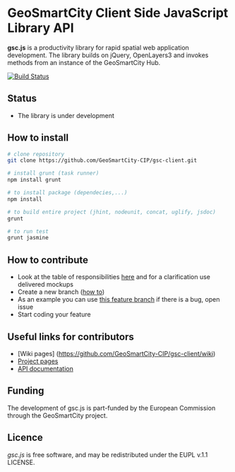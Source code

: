 # GeoSmartCity Client Side JavaScript Library API
**gsc.js** is a productivity library for rapid spatial web application development. The library builds on jQuery, OpenLayers3 and invokes methods from an instance of the GeoSmartCity Hub.

[![Build Status](https://travis-ci.org/GeoSmartCity-CIP/gsc-client.svg?branch=develop)](https://travis-ci.org/GeoSmartCity-CIP/gsc-client)

## Status
* The library is under development

## How to install
```bash
# clone repository
git clone https://github.com/GeoSmartCity-CIP/gsc-client.git

# install grunt (task runner)
npm install grunt

# to install package (dependecies,...)
npm install

# to build entire project (jhint, nodeunit, concat, uglify, jsdoc)
grunt

# to run test
grunt jasmine
```

## How to contribute
 * Look at the table of responsibilities [here](https://github.com/GeoSmartCity-CIP/gsc-client/wiki/List-of-tasks-and-responsible-partner) and for a clarification use delivered mockups
 * Create a new branch ([how to](https://github.com/GeoSmartCity-CIP/gsc-client/wiki/git-workflow#starting-a-new-feature))
 * As an example you can use [this feature branch](https://github.com/GeoSmartCity-CIP/gsc-client/tree/feature/workflow-alert-event) if there is a bug, open issue
 * Start coding your feature


## Useful links for contributors
* [Wiki pages] (https://github.com/GeoSmartCity-CIP/gsc-client/wiki)
* [Project pages](http://hub.geosmartcity.eu/gsc-client/index.html)
* [API documentation](http://htmlpreview.github.io/?https://github.com/GeoSmartCity-CIP/gsc-client/blob/develop/doc/index.html)
<!--* [Examples](http://hub.geosmartcity.eu/gsc-client/examples/index.html)-->
<!--* [Meeting timetable and minutes] (https://github.com/GeoSmartCity-CIP/gsc-client/wiki/Meeting-timetable-and-minutes) -->

## Funding
The development of gsc.js is part-funded by the European Commission through the GeoSmartCity project.

## Licence 
*gsc.js* is free software, and may be redistributed under the EUPL v.1.1 LICENSE.
